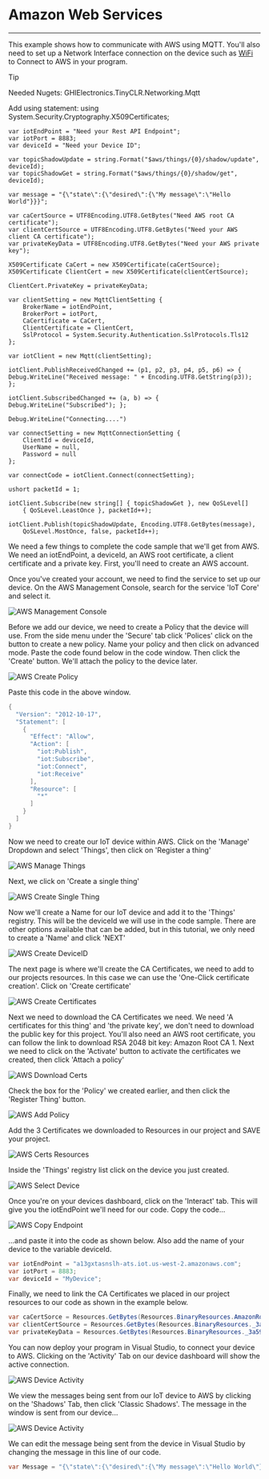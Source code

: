 # Amazon Web Services
---
This example shows how to communicate with AWS using MQTT. You'll also need to set up a Network Interface connection on the device such as [WiFi](wifi.md) to Connect to AWS in your program.

>[!TIP]
>Needed Nugets: GHIElectronics.TinyCLR.Networking.Mqtt
>
>Add using statement:
> using System.Security.Cryptography.X509Certificates;

```
var iotEndPoint = "Need your Rest API Endpoint";
var iotPort = 8883;
var deviceId = "Need your Device ID";

var topicShadowUpdate = string.Format("$aws/things/{0}/shadow/update", deviceId);
var topicShadowGet = string.Format("$aws/things/{0}/shadow/get", deviceId);

var message = "{\"state\":{\"desired\":{\"My message\":\"Hello World"}}}";

var caCertSource = UTF8Encoding.UTF8.GetBytes("Need AWS root CA certificate");
var clientCertSource = UTF8Encoding.UTF8.GetBytes("Need your AWS client CA certificate");
var privateKeyData = UTF8Encoding.UTF8.GetBytes("Need your AWS private key");

X509Certificate CaCert = new X509Certificate(caCertSource);
X509Certificate ClientCert = new X509Certificate(clientCertSource);

ClientCert.PrivateKey = privateKeyData;    

var clientSetting = new MqttClientSetting {
    BrokerName = iotEndPoint,
    BrokerPort = iotPort,
    CaCertificate = CaCert,
    ClientCertificate = ClientCert,
    SslProtocol = System.Security.Authentication.SslProtocols.Tls12
};

var iotClient = new Mqtt(clientSetting);

iotClient.PublishReceivedChanged += (p1, p2, p3, p4, p5, p6) => {
Debug.WriteLine("Received message: " + Encoding.UTF8.GetString(p3));
};

iotClient.SubscribedChanged += (a, b) => { Debug.WriteLine("Subscribed"); };

Debug.WriteLine("Connecting....")

var connectSetting = new MqttConnectionSetting {
    ClientId = deviceId,
    UserName = null,
    Password = null
};

var connectCode = iotClient.Connect(connectSetting);

ushort packetId = 1;

iotClient.Subscribe(new string[] { topicShadowGet }, new QoSLevel[]
    { QoSLevel.LeastOnce }, packetId++);
            
iotClient.Publish(topicShadowUpdate, Encoding.UTF8.GetBytes(message),
    QoSLevel.MostOnce, false, packetId++);

```
We need a few things to complete the code sample that we'll get from AWS. We need an iotEndPoint, a deviceId, an AWS root certificate, a client certificate and a private key. First, you'll need to create an AWS account. 

Once you've created your account, we need to find the service to set up our device. On the AWS Management  Console, search for the service 'IoT Core' and select it. 

![AWS Management Console](images/aws-select-iot.jpg)

Before we add our device, we need to create a Policy that the device will use. From the side menu under the 'Secure' tab click 'Polices' click on the button to create a new policy. Name your policy and then click on advanced mode. Paste the code found below in the code window. Then click the 'Create' button. We'll attach the policy to the device later. 

![AWS Create Policy](images/aws-create-policy.jpg)

Paste this code in the above window.

```cs
{
  "Version": "2012-10-17",
  "Statement": [
    {
      "Effect": "Allow",
      "Action": [
        "iot:Publish",
        "iot:Subscribe",
        "iot:Connect",
        "iot:Receive"
      ],
      "Resource": [
        "*"
      ]
    }
  ]
}
```

Now we need to create our IoT device within AWS.
Click on the 'Manage' Dropdown and select 'Things', then click on 'Register a thing'

![AWS Manage Things](images/aws-manage-things.jpg)

Next, we click on 'Create a single thing'

![AWS Create Single Thing](images/aws-create-single.jpg)

Now we'll create a Name for our IoT device and add it to the 'Things' registry. This will be the deviceId we will use in the code sample. There are other options available that can be added, but in this tutorial, we only need to create a 'Name' and click 'NEXT'

![AWS Create DeviceID](images/aws-name-device.jpg)

The next page is where we'll create the CA Certificates, we need to add to our projects resources. In this case we can use the 'One-Click certificate creation'. Click on 'Create certificate'

![AWS Create Certificates](images/aws-create-certificates.jpg)

Next we need to download the CA Certificates we need. We need 'A certificates for this thing' and 'the private key', we don't need to download the public key for this project. You'll also need an AWS root certificate, you can follow the link to download RSA 2048 bit key: Amazon Root CA 1. Next we need to click on the 'Activate' button to activate the certificates we created, then click 'Attach a policy'

![AWS Download Certs](images/aws-download-cert.jpg)

Check the box for the 'Policy' we created earlier, and then click the 'Register Thing' button.

![AWS Add Policy](images/aws-add-policy.jpg)


Add the 3 Certificates we downloaded to Resources in our project and SAVE your project.

![AWS Certs Resources](images/aws-cert.jpg)

Inside the 'Things' registry list click on the device you just created.

![AWS Select Device](images/aws-select-device.jpg)

Once you're on your devices dashboard, click on the 'Interact' tab. This will give you the iotEndPoint we'll need for our code. Copy the code...

![AWS Copy Endpoint](images/aws-copy-endpoint.jpg)

...and paste it into the code as shown below. Also add the name of your device to the variable deviceId.

```cs
var iotEndPoint = "a13gxtasnslh-ats.iot.us-west-2.amazonaws.com";
var iotPort = 8883;
var deviceId = "MyDevice";
```
Finally, we need to link the CA Certificates we placed in our project resources to our code as shown in the example below.

```cs
var caCertSorce = Resources.GetBytes(Resources.BinaryResources.AmazonRootCA1);
var clientCertSource = Resources.GetBytes(Resources.BinaryResources._3a59c69926_certificate_pem);
var privateKeyData = Resources.GetBytes(Resources.BinaryResources._3a59c69926_private_pem);
```
You can now deploy your program in Visual Studio, to connect your device to AWS. Clicking on the 'Activity' Tab on our device dashboard will show the active connection. 

![AWS Device Activity](images/aws-device-activity.jpg)

We view the messages being sent from our IoT device to AWS by clicking on the 'Shadows' Tab, then click 'Classic Shadows'. The message in the window is sent from our device...

![AWS Device Activity](images/aws-message-recieved.jpg)

We can edit the message being sent from the device in Visual Studio by changing the message in this line of our code.

```cs
var Message = "{\"state\":{\"desired\":{\"My message\":\"Hello World\"}}}";
```
